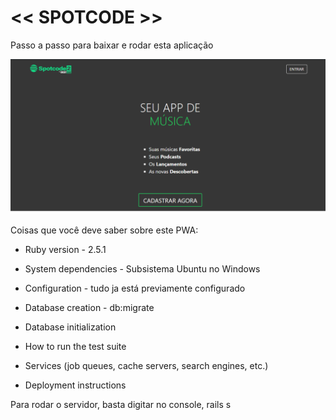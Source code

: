 # << SPOTCODE >>

Passo a passo para baixar e rodar esta aplicação

![](dashboard.png)


Coisas que você deve saber sobre este PWA:

* Ruby version - 2.5.1

* System dependencies - Subsistema Ubuntu no Windows

* Configuration - tudo ja está previamente configurado

* Database creation - db:migrate

* Database initialization

* How to run the test suite

* Services (job queues, cache servers, search engines, etc.)

* Deployment instructions


Para rodar o servidor, basta digitar no console, rails s



